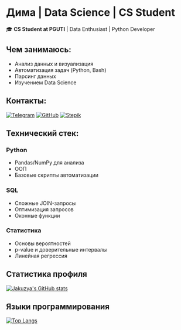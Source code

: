 # Дима | Data Science | CS Student 

🎓 **CS Student at PGUTI** | Data Enthusiast | Python Developer

##  Чем занимаюсь:
-  Анализ данных и визуализация
-  Автоматизация задач (Python, Bash)
-  Парсинг данных
-  Изучением Data Science

##  Контакты:
[![Telegram](https://img.shields.io/badge/-@jakuzya-0088cc?style=for-the-badge&logo=Telegram)](https://t.me/jakuzya)
[![GitHub](https://img.shields.io/badge/-GitHub-181717?style=for-the-badge&logo=github)](https://github.com/0xJakuzya)
[![Stepik](https://img.shields.io/badge/-Stepik-00A5FF?style=for-the-badge&logo=appveyor)](https://stepik.org/users/595658756/profile)
##  Технический стек:

### **Python** 
- Pandas/NumPy для анализа
- ООП
- Базовые скрипты автоматизации

### **SQL** 
- Сложные JOIN-запросы
- Оптимизация запросов
- Оконные функции

### **Статистика** 
- Основы вероятностей
- p-value и доверительные интервалы
- Линейная регрессия

## Статистика профиля
[![Jakuzya's GitHub stats](https://github-readme-stats.vercel.app/api?username=0xJakuzya&show_icons=true&theme=radical&hide_border=true&count_private=true)](https://github.com/0xJakuzya)

## Языки программирования
[![Top Langs](https://github-readme-stats.vercel.app/api/top-langs/?username=0xJakuzya&layout=compact&theme=dark&hide_border=true&exclude_repo=repo1,repo2)](https://github.com/0xJakuzya)


